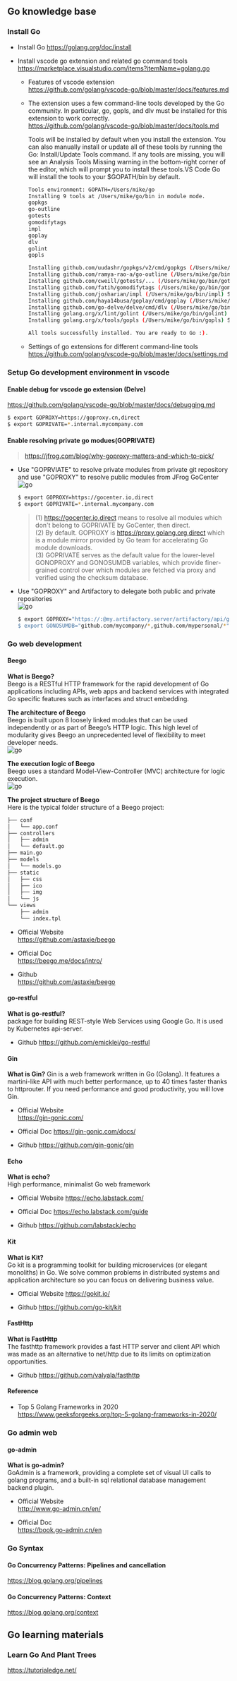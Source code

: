 ## Go knowledge base

### Install Go 

+ Install Go
https://golang.org/doc/install

+ Install vscode go extension and related go command tools
https://marketplace.visualstudio.com/items?itemName=golang.go  

    + Features of vscode extension  
        https://github.com/golang/vscode-go/blob/master/docs/features.md

    + The extension uses a few command-line tools developed by the Go community. In particular, go, gopls, and dlv must be installed for this extension to work correctly.  
        https://github.com/golang/vscode-go/blob/master/docs/tools.md

        Tools will be installed by default when you install the extension. You can also manually install or update all of these tools by running the Go: Install/Update Tools command. If any tools are missing, you will see an Analysis Tools Missing warning in the bottom-right corner of the editor, which will prompt you to install these tools.VS Code Go will install the tools to your $GOPATH/bin by default.  
        ```bash
        Tools environment: GOPATH=/Users/mike/go
        Installing 9 tools at /Users/mike/go/bin in module mode.
        gopkgs
        go-outline
        gotests
        gomodifytags
        impl
        goplay
        dlv
        golint
        gopls

        Installing github.com/uudashr/gopkgs/v2/cmd/gopkgs (/Users/mike/go/bin/gopkgs) SUCCEEDED
        Installing github.com/ramya-rao-a/go-outline (/Users/mike/go/bin/go-outline) SUCCEEDED
        Installing github.com/cweill/gotests/... (/Users/mike/go/bin/gotests) SUCCEEDED
        Installing github.com/fatih/gomodifytags (/Users/mike/go/bin/gomodifytags) SUCCEEDED
        Installing github.com/josharian/impl (/Users/mike/go/bin/impl) SUCCEEDED
        Installing github.com/haya14busa/goplay/cmd/goplay (/Users/mike/go/bin/goplay) SUCCEEDED
        Installing github.com/go-delve/delve/cmd/dlv (/Users/mike/go/bin/dlv) SUCCEEDED
        Installing golang.org/x/lint/golint (/Users/mike/go/bin/golint) SUCCEEDED
        Installing golang.org/x/tools/gopls (/Users/mike/go/bin/gopls) SUCCEEDED

        All tools successfully installed. You are ready to Go :).
        ```

    + Settings of go extensions for different command-line tools  
        https://github.com/golang/vscode-go/blob/master/docs/settings.md



### Setup Go development environment in vscode

#### Enable debug for vscode go extension (Delve)  
https://github.com/golang/vscode-go/blob/master/docs/debugging.md

```bash
$ export GOPROXY=https://goproxy.cn,direct
$ export GOPRIVATE=*.internal.mycompany.com
```

#### Enable resolving private go modues(GOPRIVATE)  
> https://jfrog.com/blog/why-goproxy-matters-and-which-to-pick/


+ Use "GOPRVIATE" to resolve private modules from private git repository and use "GOPROXY" to resolve public modules from JFrog GoCenter  
    ![go](../../_media/go/1.png)
    ```bash
    $ export GOPROXY=https://gocenter.io,direct
    $ export GOPRIVATE=*.internal.mycompany.com
    ```
    > (1) https://gocenter.io,direct means to resolve all modules which don't belong to GOPRIVATE by GoCenter, then direct.  
    > (2) By default. GOPROXY is https://proxy.golang.org,direct which is a module mirror provided by Go team for accelerating Go module downloads.  
    > (3) GOPRIVATE serves as the default value for the lower-level GONOPROXY and GONOSUMDB variables, which provide finer-grained control over which modules are fetched via proxy and verified using the checksum database.

+ Use "GOPROXY" and Artifactory to delegate both public and private repositories  
    ![go](../../_media/go/2.png)

    ```bash
    $ export GOPROXY="https://:@my.artifactory.server/artifactory/api/go/go
    $ export GONOSUMDB="github.com/mycompany/*,github.com/mypersonal/*"
    ```

### Go web development

#### Beego
**What is Beego?**  
Beego is a RESTful HTTP framework for the rapid development of Go applications including APIs, web apps and backend services with integrated Go specific features such as interfaces and struct embedding.

**The architecture of Beego**  
Beego is built upon 8 loosely linked modules that can be used independently or as part of Beego’s HTTP logic. This high level of modularity gives Beego an unprecedented level of flexibility to meet developer needs.  
![go](../../_media/go/3.png)

**The execution logic of Beego**  
Beego uses a standard Model-View-Controller (MVC) architecture for logic execution.  
![go](../../_media/go/4.png)

**The project structure of Beego**  
Here is the typical folder structure of a Beego project:  
```bash
├── conf
│   └── app.conf
├── controllers
│   ├── admin
│   └── default.go
├── main.go
├── models
│   └── models.go
├── static
│   ├── css
│   ├── ico
│   ├── img
│   └── js
└── views
    ├── admin
    └── index.tpl
```

+ Official Website  
    https://github.com/astaxie/beego

+ Official Doc  
    https://beego.me/docs/intro/

+ Github  
    https://github.com/astaxie/beego

#### go-restful
**What is go-restful?**  
package for building REST-style Web Services using Google Go. It is used by Kubernetes api-server.

+ Github
    https://github.com/emicklei/go-restful

#### Gin
**What is Gin?**
Gin is a web framework written in Go (Golang). It features a martini-like API with much better performance, up to 40 times faster thanks to httprouter. If you need performance and good productivity, you will love Gin.  

+ Official Website  
    https://gin-gonic.com/

+ Official Doc
    https://gin-gonic.com/docs/

+ Github
    https://github.com/gin-gonic/gin

#### Echo
**What is echo?**  
High performance, minimalist Go web framework  

+ Official Website
    https://echo.labstack.com/

+ Official Doc
    https://echo.labstack.com/guide

+ Github
    https://github.com/labstack/echo

#### Kit
**What is Kit?**  
Go kit is a programming toolkit for building microservices (or elegant monoliths) in Go. We solve common problems in distributed systems and application architecture so you can focus on delivering business value.  

+ Official Website
    https://gokit.io/

+ Github
    https://github.com/go-kit/kit

#### FastHttp
**What is FastHttp**  
The fasthttp framework provides a fast HTTP server and client API which was made as an alternative to net/http due to its limits on optimization opportunities.

+ Github
    https://github.com/valyala/fasthttp

#### Reference
+ Top 5 Golang Frameworks in 2020  
    https://www.geeksforgeeks.org/top-5-golang-frameworks-in-2020/

### Go admin web

#### go-admin
**What is go-admin?**  
GoAdmin is a framework, providing a complete set of visual UI calls to golang programs, and a built-in sql relational database management backend plugin. 

+ Official Website  
http://www.go-admin.cn/en/

+ Official Doc  
https://book.go-admin.cn/en

### Go Syntax

#### Go Concurrency Patterns: Pipelines and cancellation
https://blog.golang.org/pipelines  

#### Go Concurrency Patterns: Context
https://blog.golang.org/context

## Go learning materials

### Learn Go And Plant Trees
https://tutorialedge.net/